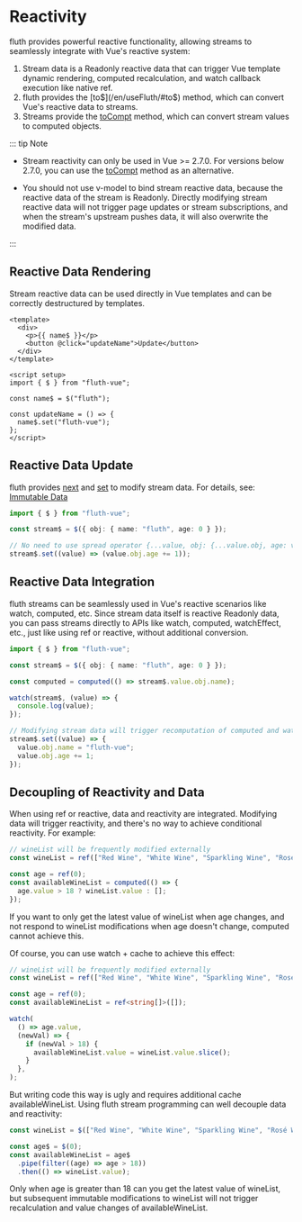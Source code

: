 # Reactivity

fluth provides powerful reactive functionality, allowing streams to seamlessly integrate with Vue's reactive system:

1. Stream data is a Readonly reactive data that can trigger Vue template dynamic rendering, computed recalculation, and watch callback execution like native ref.
2. fluth provides the [to$](/en/useFluth/#to$) method, which can convert Vue's reactive data to streams.
3. Streams provide the [toCompt](/en/useFluth/#tocompt) method, which can convert stream values to computed objects.

::: tip Note

- Stream reactivity can only be used in Vue >= 2.7.0. For versions below 2.7.0, you can use the [toCompt](#tocompt) method as an alternative.

- You should not use v-model to bind stream reactive data, because the reactive data of the stream is Readonly. Directly modifying stream reactive data will not trigger page updates or stream subscriptions, and when the stream's upstream pushes data, it will also overwrite the modified data.

:::

## Reactive Data Rendering

Stream reactive data can be used directly in Vue templates and can be correctly destructured by templates.

```vue
<template>
  <div>
    <p>{{ name$ }}</p>
    <button @click="updateName">Update</button>
  </div>
</template>

<script setup>
import { $ } from "fluth-vue";

const name$ = $("fluth");

const updateName = () => {
  name$.set("fluth-vue");
};
</script>
```

## Reactive Data Update

fluth provides [next](https://fluthjs.github.io/fluth-doc/en/api/stream.html#next) and [set](https://fluthjs.github.io/fluth-doc/en/api/stream.html#set) to modify stream data. For details, see: [Immutable Data](/en/guide/immutable)

```typescript
import { $ } from "fluth-vue";

const stream$ = $({ obj: { name: "fluth", age: 0 } });

// No need to use spread operator {...value, obj: {...value.obj, age: value.obj.age + 1}}
stream$.set((value) => (value.obj.age += 1));
```

## Reactive Data Integration

fluth streams can be seamlessly used in Vue's reactive scenarios like watch, computed, etc. Since stream data itself is reactive Readonly data, you can pass streams directly to APIs like watch, computed, watchEffect, etc., just like using ref or reactive, without additional conversion.

```typescript
import { $ } from "fluth-vue";

const stream$ = $({ obj: { name: "fluth", age: 0 } });

const computed = computed(() => stream$.value.obj.name);

watch(stream$, (value) => {
  console.log(value);
});

// Modifying stream data will trigger recomputation of computed and watch
stream$.set((value) => {
  value.obj.name = "fluth-vue";
  value.obj.age += 1;
});
```

## Decoupling of Reactivity and Data

When using ref or reactive, data and reactivity are integrated. Modifying data will trigger reactivity, and there's no way to achieve conditional reactivity. For example:

```typescript
// wineList will be frequently modified externally
const wineList = ref(["Red Wine", "White Wine", "Sparkling Wine", "Rosé Wine"]);

const age = ref(0);
const availableWineList = computed(() => {
  age.value > 18 ? wineList.value : [];
});
```

If you want to only get the latest value of wineList when age changes, and not respond to wineList modifications when age doesn't change, computed cannot achieve this.

Of course, you can use watch + cache to achieve this effect:

```typescript
// wineList will be frequently modified externally
const wineList = ref(["Red Wine", "White Wine", "Sparkling Wine", "Rosé Wine"]);

const age = ref(0);
const availableWineList = ref<string[]>([]);

watch(
  () => age.value,
  (newVal) => {
    if (newVal > 18) {
      availableWineList.value = wineList.value.slice();
    }
  },
);
```

But writing code this way is ugly and requires additional cache availableWineList. Using fluth stream programming can well decouple data and reactivity:

```typescript
const wineList = $(["Red Wine", "White Wine", "Sparkling Wine", "Rosé Wine"]);

const age$ = $(0);
const availableWineList = age$
  .pipe(filter((age) => age > 18))
  .then(() => wineList.value);
```

Only when age is greater than 18 can you get the latest value of wineList, but subsequent immutable modifications to wineList will not trigger recalculation and value changes of availableWineList.
